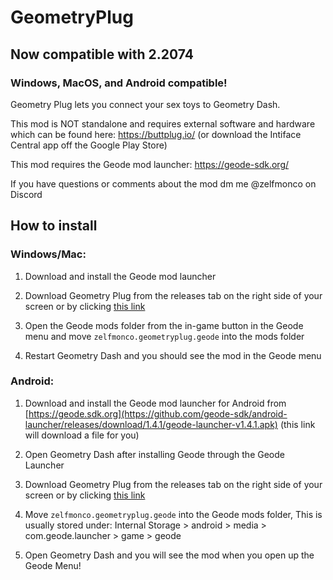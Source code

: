 # GeometryPlug

## Now compatible with 2.2074

### Windows, MacOS, and Android compatible!

Geometry Plug lets you connect your sex toys to Geometry Dash.

This mod is NOT standalone and requires external software and hardware which can be found here: https://buttplug.io/ (or download the Intiface Central app off the Google Play Store)

This mod requires the Geode mod launcher: https://geode-sdk.org/

If you have questions or comments about the mod dm me @zelfmonco on Discord

## How to install

### Windows/Mac:

1. Download and install the Geode mod launcher

2. Download Geometry Plug from the releases tab on the right side of your screen or by clicking [this link](https://github.com/Zelfmonco/Geometry-Plug/releases/download/update-6/zelfmonco.geometryplug.geode)

3. Open the Geode mods folder from the in-game button in the Geode menu and move `zelfmonco.geometryplug.geode` into the mods folder

4. Restart Geometry Dash and you should see the mod in the Geode menu


### Android:

1. Download and install the Geode mod launcher for Android from [https://geode.sdk.org](https://github.com/geode-sdk/android-launcher/releases/download/1.4.1/geode-launcher-v1.4.1.apk) (this link will download a file for you)

2. Open Geometry Dash after installing Geode through the Geode Launcher

3. Download Geometry Plug from the releases tab on the right side of your screen or by clicking [this link](https://github.com/Zelfmonco/Geometry-Plug/releases/download/update-5/zelfmonco.geometryplug.geode)

4. Move `zelfmonco.geometryplug.geode` into the Geode mods folder, This is usually stored under: Internal Storage > android > media > com.geode.launcher > game > geode

5. Open Geometry Dash and you will see the mod when you open up the Geode Menu!

